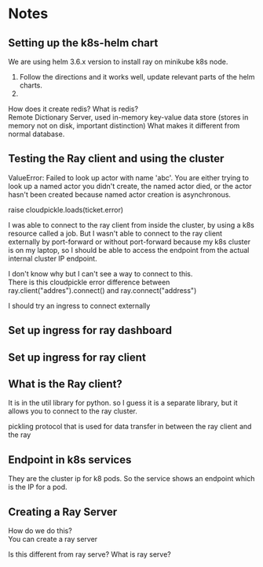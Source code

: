 # Notes


## Setting up the k8s-helm chart

We are using helm 3.6.x version to install ray on minikube k8s node. 

1. Follow the directions and it works well, update relevant parts of the helm charts. 
1. 


How does it create redis?  What is redis?  
Remote Dictionary Server, used in-memory key-value data store (stores in memory not on disk, important distinction)
What makes it different from normal database.


## Testing the Ray client and using the cluster

ValueError: Failed to look up actor with name 'abc'. You are either trying to look up a named actor you didn't create, the named actor died, or the actor hasn't been created because named actor creation is asynchronous.

raise cloudpickle.loads(ticket.error)

I was able to connect to the ray client from inside the cluster, by using a k8s resource called a job. 
But I wasn't able to connect to the ray client externally by port-forward or without port-forward because my k8s cluster
is on my laptop, so I should be able to access the endpoint from the actual internal cluster IP endpoint. 

I don't know why but I can't see a way to connect to this.  
There is this cloudpickle error
difference between ray.client("addres").connect() and ray.connect("address")



I should try an ingress to connect externally 



## Set up ingress for ray dashboard


## Set up ingress for ray client


## What is the Ray client? 

It is in the util library for python.  so I guess it is a separate library, but it allows you to connect to the ray cluster.

pickling protocol that is used for data transfer in between the ray client and the ray 

## Endpoint in k8s services

They are the cluster ip for k8 pods.  So the service shows an endpoint which is the IP for a pod.  

## Creating a Ray Server
How do we do this?  
You can create a ray server

Is this different from ray serve?  What is ray serve?  

## 